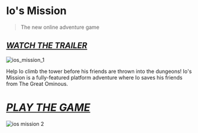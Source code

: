 # Io's Mission
> The new online adventure game
## [*WATCH THE TRAILER*](https://www.youtube.com/watch?v=MUapUWdwDU8)

![ios_mission_1](https://github.com/Hope41/ios-mission/assets/87899147/8893e2c4-d249-4f10-bf17-bf267ef548f3)

Help Io climb the tower before his friends are thrown into the dungeons! Io's Mission is a fully-featured platform adventure where Io saves his friends from The Great Ominous.
# [*PLAY THE GAME*](https://joachimford.uk/src/content/ios_mission.html)

![ios mission 2](https://github.com/Hope41/ios-mission/assets/87899147/cc5a2705-302f-4a2e-89cc-3743cc563d0e)
